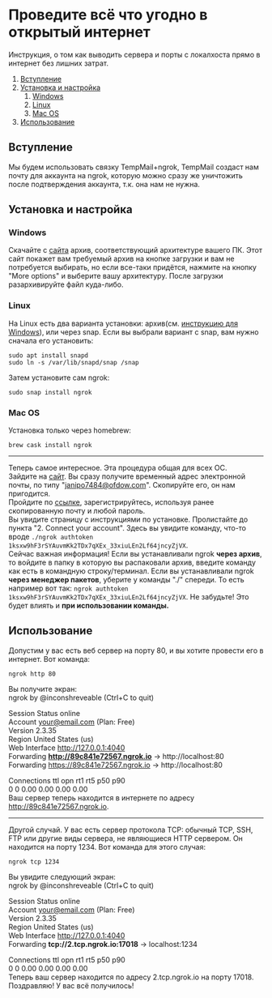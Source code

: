 # Проведите всё что угодно в открытый интернет

Инструкция, о том как выводить сервера и порты с локалхоста прямо в интернет без лишних затрат.

1. [Вступление](#вступление)  
2. [Установка и настройка](#установка-и-настройка)  
   1. [Windows](#windows)  
   2. [Linux](#linux)  
   3. [Mac OS](#mac-os)
3. [Использование](#использование)

## Вступление

Мы будем использовать связку TempMail+ngrok, TempMail создаст нам почту для аккаунта на ngrok, которую можно сразу же уничтожить после подтверждения аккаунта, т.к. она нам не нужна.

## Установка и настройка

### Windows

Скачайте с [сайта](https://ngrok.com/download) архив, соответствующий архитектуре вашего ПК. Этот сайт покажет вам требуемый архив на кнопке загрузки и вам не потребуется выбирать, но если все-таки придётся, нажмите на кнопку "More options" и выберите вашу архитектуру. После загрузки разархивируйте файл куда-либо.

### Linux

На Linux есть два варианта установки: архив(см. [инструкцию для Windows](#windows)), или через snap.
Если вы выбрали вариант с snap, вам нужно сначала его установить:

```shell
sudo apt install snapd
sudo ln -s /var/lib/snapd/snap /snap
```
Затем установите сам ngrok:
```shell
sudo snap install ngrok
```

### Mac OS

Установка только через homebrew:
```shell
brew cask install ngrok
```
---
Теперь самое интересное. Эта процедура общая для всех ОС.  
Зайдите на [сайт](http://temp-mail.org/ru/). Вы сразу получите временный адрес электронной почты, по типу "janipo7484@ofdow.com". Скопируйте его, он нам пригодится.  
Пройдите по [ссылке](http://dashboard.ngrok.com/signup), зарегистрируйтесь, используя ранее скопированную почту и любой пароль.  
Вы увидите страницу с инструкциями по установке. Пролистайте до пункта "2. Connect your account". Здесь вы увидите команду, что-то вроде ```./ngrok authtoken 1ksxw9hF3rSYAuvmKk2TDx7qXEx_33xiuLEn2Lf64jncyZjVX```.  
Сейчас важная информация! Если вы устанавливали ngrok **через архив**, то войдите в папку в которую вы распаковали архив, введите команду как есть в командную строку/терминал. Если вы устанавливали ngrok **через менеджер пакетов**, уберите у команды "./" спереди. То есть например вот так: ```ngrok authtoken 1ksxw9hF3rSYAuvmKk2TDx7qXEx_33xiuLEn2Lf64jncyZjVX```. Не забудьте! Это будет влиять и **при использовании команды.**

## Использование

Допустим у вас есть веб сервер на порту 80, и вы хотите провести его в интернет. Вот команда:
```shell
ngrok http 80
```
Вы получите экран:  
ngrok by @inconshreveable        (Ctrl+C to quit)  
  
Session Status                online  
Account                       your@email.com (Plan: Free)  
Version                       2.3.35  
Region                        United States (us)  
Web Interface                 http://127.0.0.1:4040  
Forwarding                    **http://89c841e72567.ngrok.io** -> http://localhost:80  
Forwarding                    https://89c841e72567.ngrok.io -> http://localhost:80  
  
Connections                   ttl     opn     rt1     rt5     p50     p90  
                              0       0       0.00    0.00    0.00    0.00  
Ваш сервер теперь находится в интернете по адресу http://89c841e72567.ngrok.io.

---
Другой случай. У вас есть сервер протокола TCP: обычный TCP, SSH, FTP или другие виды сервера, не являющиеся HTTP сервером. Он находится на порту 1234. Вот команда для этого случая:
```shell
ngrok tcp 1234
```
Вы увидите следующий экран:  
ngrok by @inconshreveable                             (Ctrl+C to quit)  
  
Session Status                online  
Account                       your@email.com (Plan: Free)  
Version                       2.3.35  
Region                        United States (us)  
Web Interface                 http://127.0.0.1:4040  
Forwarding                    **tcp://2.tcp.ngrok.io:17018** -> localhost:1234  
  
Connections                   ttl     opn     rt1     rt5     p50     p90  
                              0       0       0.00    0.00    0.00    0.00  
Теперь ваш сервер находится по адресу 2.tcp.ngrok.io на порту 17018.  
Поздравляю! У вас всё получилось!